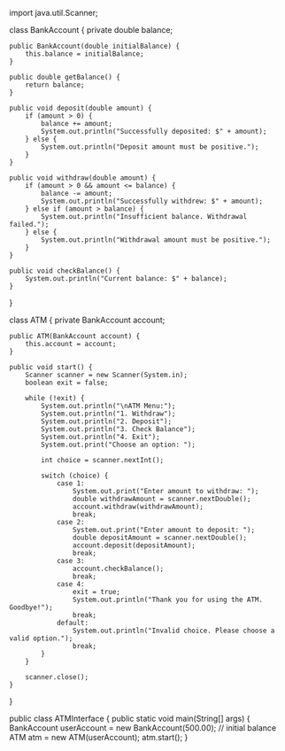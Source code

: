 import java.util.Scanner;

class BankAccount {
    private double balance;

    public BankAccount(double initialBalance) {
        this.balance = initialBalance;
    }

    public double getBalance() {
        return balance;
    }

    public void deposit(double amount) {
        if (amount > 0) {
            balance += amount;
            System.out.println("Successfully deposited: $" + amount);
        } else {
            System.out.println("Deposit amount must be positive.");
        }
    }

    public void withdraw(double amount) {
        if (amount > 0 && amount <= balance) {
            balance -= amount;
            System.out.println("Successfully withdrew: $" + amount);
        } else if (amount > balance) {
            System.out.println("Insufficient balance. Withdrawal failed.");
        } else {
            System.out.println("Withdrawal amount must be positive.");
        }
    }

    public void checkBalance() {
        System.out.println("Current balance: $" + balance);
    }
}

class ATM {
    private BankAccount account;

    public ATM(BankAccount account) {
        this.account = account;
    }

    public void start() {
        Scanner scanner = new Scanner(System.in);
        boolean exit = false;

        while (!exit) {
            System.out.println("\nATM Menu:");
            System.out.println("1. Withdraw");
            System.out.println("2. Deposit");
            System.out.println("3. Check Balance");
            System.out.println("4. Exit");
            System.out.print("Choose an option: ");

            int choice = scanner.nextInt();

            switch (choice) {
                case 1:
                    System.out.print("Enter amount to withdraw: ");
                    double withdrawAmount = scanner.nextDouble();
                    account.withdraw(withdrawAmount);
                    break;
                case 2:
                    System.out.print("Enter amount to deposit: ");
                    double depositAmount = scanner.nextDouble();
                    account.deposit(depositAmount);
                    break;
                case 3:
                    account.checkBalance();
                    break;
                case 4:
                    exit = true;
                    System.out.println("Thank you for using the ATM. Goodbye!");
                    break;
                default:
                    System.out.println("Invalid choice. Please choose a valid option.");
                    break;
            }
        }

        scanner.close();
    }
}

public class ATMInterface {
    public static void main(String[] args) {
        BankAccount userAccount = new BankAccount(500.00); // initial balance
        ATM atm = new ATM(userAccount);
        atm.start();
    }
